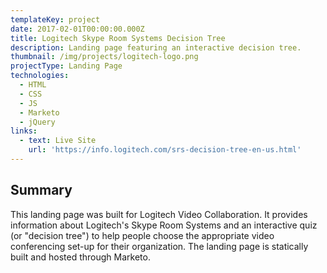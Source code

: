 ```yaml
---
templateKey: project
date: 2017-02-01T00:00:00.000Z
title: Logitech Skype Room Systems Decision Tree
description: Landing page featuring an interactive decision tree.
thumbnail: /img/projects/logitech-logo.png
projectType: Landing Page
technologies:
  - HTML
  - CSS
  - JS
  - Marketo
  - jQuery
links:
  - text: Live Site
    url: 'https://info.logitech.com/srs-decision-tree-en-us.html'
---
```


## Summary
This landing page was built for Logitech Video Collaboration. It provides information about Logitech's Skype Room Systems and an interactive quiz (or "decision tree") to help people choose the appropriate video conferencing set-up for their organization. The landing page is statically built and hosted through Marketo.
